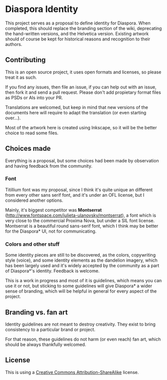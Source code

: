 Diaspora Identity
=================

This project serves as a proposal to define identity for Diaspora.
When completed, this should replace the branding section of the wiki, deprecating the hand-written versions,
and the Helvetica version. 
Existing artwork should of course be kept for historical reasons and recognition to their authors.

## Contributing

This is an open source project, it uses open formats and licenses, so please treat it as such.

If you find any issues, then file an issue, if you can help out with an issue, then fork it and send a pull request. Please don't add propietary format files as PSDs or AIs into your PR. 

Translations are welcomed, but keep in mind that new versions of the documents here will require to adapt the translation (or even starting over...).

Most of the artwork here is created using Inkscape, so it will be the better choice to read some files.

## Choices made

Everything is a proposal, but some choices had been made by observation and having feedback from the community. 

### Font

Titillium font was my proposal, since I think it's quite unique an different from every other sans serif font, and it's under an OFL license, but I considered another options. 

Mainly, it's biggest competitor was **Montserrat** (http://www.fontspace.com/julieta-ulanovsky/montserrat), a font which is very close to the commercial Proxima Nova, but under a SIL font license. Montserrat is a beautiful round sans-serif font, which I think may be better for the Diaspora* UI, not for communicating.

### Colors and other stuff

Some identity pieces are still to be discovered, as the colors, copywriting style (voice), and some identity elements
as the dandelion imagery, which has been largely used and it's widely accepted by the community as a part of Diaspora*'s identity. Feedback is welcome.

This is a work in progress and most of it is guidelines, which means you can use it or not, but sticking to some 
guidelines will give Diaspora* a wider sense of branding, which will be helpful in general for every aspect of the project.

## Branding vs. fan art

Identity guidelines are not meant to destroy creativity. They exist to bring consistency to a particular brand or project.

For that reason, these guidelines do not harm (or even reach) fan art, which should be always thankfully welcomed.

## License

This is using a [Creative Commons Attribution-ShareAlike](http://creativecommons.org/licenses/by-sa/4.0/) license.
  
